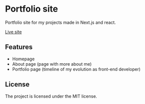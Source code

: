 # Portfolio site

Portfolio site for my projects made in Next.js and react.

[Live site](https://jurmanovic.com)

Features
--------

- Homepage 
- About page (page with more about me)
- Portfolio page (timeline of my evolution as front-end developer)

License
-------

The project is licensed under the MIT license.

